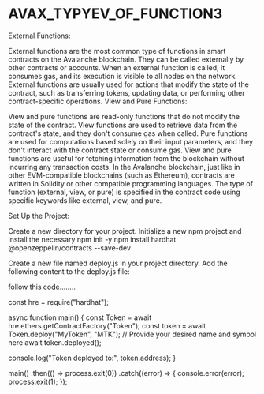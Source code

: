 # AVAX_TYPYEV_OF_FUNCTION3
External Functions:

External functions are the most common type of functions in smart contracts on the Avalanche blockchain.
They can be called externally by other contracts or accounts.
When an external function is called, it consumes gas, and its execution is visible to all nodes on the network.
External functions are usually used for actions that modify the state of the contract, such as transferring tokens, updating data, or performing other contract-specific operations.
View and Pure Functions:

View and pure functions are read-only functions that do not modify the state of the contract.
View functions are used to retrieve data from the contract's state, and they don't consume gas when called.
Pure functions are used for computations based solely on their input parameters, and they don't interact with the contract state or consume gas.
View and pure functions are useful for fetching information from the blockchain without incurring any transaction costs.
In the Avalanche blockchain, just like in other EVM-compatible blockchains (such as Ethereum), contracts are written in Solidity or other compatible programming languages. The type of function (external, view, or pure) is specified in the contract code using specific keywords like external, view, and pure.


Set Up the Project:

Create a new directory for your project.
Initialize a new npm project and install the necessary 
npm init -y
npm install hardhat @openzeppelin/contracts --save-dev




Create a new file named deploy.js in your project directory.
Add the following content to the deploy.js file:

follow this code........


const hre = require("hardhat");

async function main() {
  const Token = await hre.ethers.getContractFactory("Token");
  const token = await Token.deploy("MyToken", "MTK"); // Provide your desired name and symbol here
  await token.deployed();

  console.log("Token deployed to:", token.address);
}

main()
  .then(() => process.exit(0))
  .catch((error) => {
    console.error(error);
    process.exit(1);
  });

